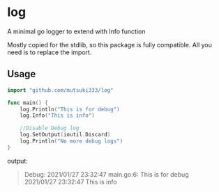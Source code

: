 # log
A minimal go logger to extend with Info function

Mostly copied for the stdlib, so this package is fully compatible. All you need is to replace the import.


## Usage

```go
import "github.com/mutsuki333/log"

func main() {
    log.Println("This is for debug")
    log.Info("This is info")

    //Disable Debug log
    log.SetOutput(ioutil.Discard)
    log.Println("No more debug logs")
}
```

output:

> Debug: 2021/01/27 23:32:47 main.go:6: This is for debug  
> 2021/01/27 23:32:47 This is info
